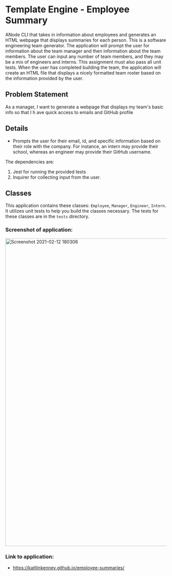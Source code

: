 # Template Engine - Employee Summary

 ANode CLI that takes in information about employees and generates an HTML webpage that displays summaries for each person. This is a software engineering team generator.  The application will prompt the user for information about the team manager and then information about the team members. The user can input any number of team members, and they may be a mix of engineers and interns. This assignment must also pass all unit tests. When the user has completed building the team, the application will create an HTML file that displays a nicely formatted team roster based on the information provided by the user. 


## Problem Statement

As a manager,
I want to generate a webpage that displays my team's basic info
so that I h
ave quick access to emails and GitHub profile

## Details

* Prompts the user for their email, id, and specific information based on their role with the company. For instance, an intern may provide their school, whereas an engineer may provide their GitHub username.

The dependencies are:
1. Jest for running the provided tests
2. Inquirer for collecting input from the user.


## Classes

This application contains these classes: `Employee`, `Manager`, `Engineer`,
`Intern`. It utilizes unit tests to help you build the classes necessary. The tests for these classes are in the `tests` directory.


### Screenshot of application: 
<img width="958" alt="Screenshot 2021-02-12 180306" src="https://user-images.githubusercontent.com/67657449/107832120-98ed3280-6d5d-11eb-933c-308d4305732b.png">


### Link to application: 
* https://kaitlinkenney.github.io/employee-summaries/